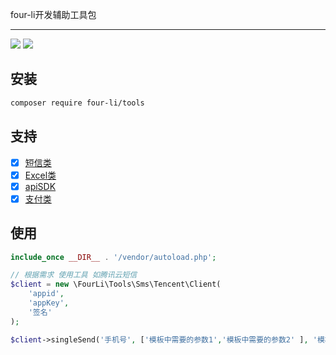 four-li开发辅助工具包
___

![](https://img.shields.io/badge/four_li'_tools-v.1.0-brightgreen.svg?style=social&logo=appveyor)
![](https://img.shields.io/badge/php-7.3-orange.svg)

## 安装
```bash
composer require four-li/tools
```

## 支持

- [x] [短信类](/src/Document/sms.md) 
- [x] [Excel类](/src/Document/excel.md)
- [x] [apiSDK](/src/Document/sdk.md)
- [x] [支付类](/src/Document/pay.md)

## 使用

```php
include_once __DIR__ . '/vendor/autoload.php';

// 根据需求 使用工具 如腾讯云短信
$client = new \FourLi\Tools\Sms\Tencent\Client(
    'appid',
    'appKey',
    '签名'
);

$client->singleSend('手机号', ['模板中需要的参数1','模板中需要的参数2' ], '模板id1');
``` 

